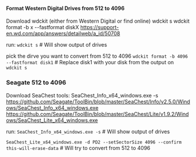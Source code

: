 #### Format Western Digital Drives from 512 to 4096
Download wdckit (either from Western Digital or find online)
wdckit s
wdckit format -b x --fastformat diskX
https://support-en.wd.com/app/answers/detailweb/a_id/50708

run:
`wdckit s`  # Will show output of drives

pick the dirve you want to convert from 512 to 4096
`wdckit format -b 4096 --fastformat disk1` # Replace disk1 with your disk from the output on `wdckit s`


### Seagate 512 to 4096
Download SeaChest tools: SeaChest_Info_x64_windows.exe -s
https://github.com/Seagate/ToolBin/blob/master/SeaChest/Info/v2.5.0/Windows/SeaChest_Info_x64_windows.exe
https://github.com/Seagate/ToolBin/blob/master/SeaChest/Lite/v1.9.2/Windows/SeaChest_Lite_x64_windows.exe

run:
`SeaChest_Info_x64_windows.exe -s`  # Will show output of drives

`SeaChest_Lite_x64_windows.exe -d PD2 --setSectorSize 4096 --confirm this-will-erase-data` # Will try to convert from 512 to 4096
